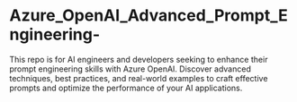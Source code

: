 # Azure_OpenAI_Advanced_Prompt_Engineering-
This repo is for AI engineers and developers seeking to enhance their prompt engineering skills with Azure OpenAI. Discover advanced techniques, best practices, and real-world examples to craft effective prompts and optimize the performance of your AI applications.
